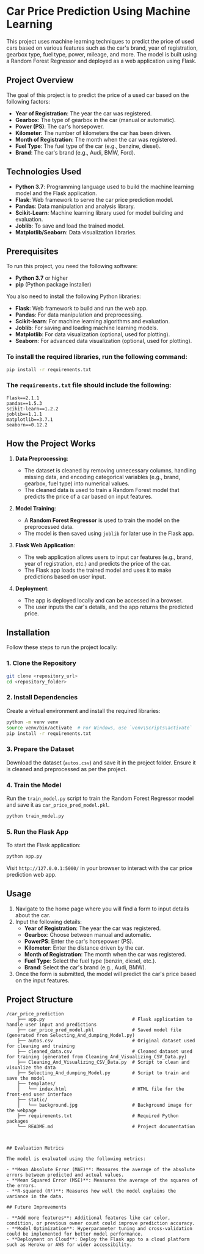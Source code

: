 # Car Price Prediction Using Machine Learning

This project uses machine learning techniques to predict the price of used cars based on various features such as the car's brand, year of registration, gearbox type, fuel type, power, mileage, and more. The model is built using a Random Forest Regressor and deployed as a web application using Flask.

## Project Overview

The goal of this project is to predict the price of a used car based on the following factors:
- **Year of Registration**: The year the car was registered.
- **Gearbox**: The type of gearbox in the car (manual or automatic).
- **Power (PS)**: The car's horsepower.
- **Kilometer**: The number of kilometers the car has been driven.
- **Month of Registration**: The month when the car was registered.
- **Fuel Type**: The fuel type of the car (e.g., benzine, diesel).
- **Brand**: The car's brand (e.g., Audi, BMW, Ford).

## Technologies Used

- **Python 3.7**: Programming language used to build the machine learning model and the Flask application.
- **Flask**: Web framework to serve the car price prediction model.
- **Pandas**: Data manipulation and analysis library.
- **Scikit-Learn**: Machine learning library used for model building and evaluation.
- **Joblib**: To save and load the trained model.
- **Matplotlib/Seaborn**: Data visualization libraries.

## Prerequisites

To run this project, you need the following software:

- **Python 3.7** or higher
- **pip** (Python package installer)

You also need to install the following Python libraries:

- **Flask**: Web framework to build and run the web app.
- **Pandas**: For data manipulation and preprocessing.
- **Scikit-learn**: For machine learning algorithms and evaluation.
- **Joblib**: For saving and loading machine learning models.
- **Matplotlib**: For data visualization (optional, used for plotting).
- **Seaborn**: For advanced data visualization (optional, used for plotting).

### To install the required libraries, run the following command:

```bash
pip install -r requirements.txt
```

### The `requirements.txt` file should include the following:

```
Flask==2.1.1
pandas==1.5.3
scikit-learn==1.2.2
joblib==1.1.1
matplotlib==3.7.1
seaborn==0.12.2
```

## How the Project Works

1. **Data Preprocessing**:
    - The dataset is cleaned by removing unnecessary columns, handling missing data, and encoding categorical variables (e.g., brand, gearbox, fuel type) into numerical values.
    - The cleaned data is used to train a Random Forest model that predicts the price of a car based on input features.

2. **Model Training**:
    - A **Random Forest Regressor** is used to train the model on the preprocessed data.
    - The model is then saved using `joblib` for later use in the Flask app.

3. **Flask Web Application**:
    - The web application allows users to input car features (e.g., brand, year of registration, etc.) and predicts the price of the car.
    - The Flask app loads the trained model and uses it to make predictions based on user input.

4. **Deployment**:
    - The app is deployed locally and can be accessed in a browser.
    - The user inputs the car's details, and the app returns the predicted price.

## Installation

Follow these steps to run the project locally:

### 1. Clone the Repository

```bash
git clone <repository_url>
cd <repository_folder>
```

### 2. Install Dependencies

Create a virtual environment and install the required libraries:

```bash
python -m venv venv
source venv/bin/activate  # For Windows, use `venv\Scripts\activate`
pip install -r requirements.txt
```

### 3. Prepare the Dataset

Download the dataset (`autos.csv`) and save it in the project folder. Ensure it is cleaned and preprocessed as per the project.

### 4. Train the Model

Run the `train_model.py` script to train the Random Forest Regressor model and save it as `car_price_pred_model.pkl`.

```bash
python train_model.py
```

### 5. Run the Flask App

To start the Flask application:

```bash
python app.py
```

Visit `http://127.0.0.1:5000/` in your browser to interact with the car price prediction web app.

## Usage

1. Navigate to the home page where you will find a form to input details about the car.
2. Input the following details:
    - **Year of Registration**: The year the car was registered.
    - **Gearbox**: Choose between manual and automatic.
    - **PowerPS**: Enter the car's horsepower (PS).
    - **Kilometer**: Enter the distance driven by the car.
    - **Month of Registration**: The month when the car was registered.
    - **Fuel Type**: Select the fuel type (benzin, diesel, etc.).
    - **Brand**: Select the car's brand (e.g., Audi, BMW).
3. Once the form is submitted, the model will predict the car's price based on the input features.

## Project Structure

```
/car_price_prediction
    ├── app.py                                # Flask application to handle user input and predictions
    ├── car_price_pred_model.pkl              # Saved model file (generated from Selecting_And_dumping_Model.py)
    ├── autos.csv                             # Original dataset used for cleaning and training
    ├── cleaned_data.csv                      # Cleaned dataset used for training (generated from Cleaning_And_Visualizing_CSV_Data.py)
    ├── Cleaning_And_Visualizing_CSV_Data.py  # Script to clean and visualize the data
    ├── Selecting_And_dumping_Model.py        # Script to train and save the model
    ├── templates/
    │   └── index.html                        # HTML file for the front-end user interface
    ├── static/
    │   └── background.jpg                    # Background image for the webpage
    ├── requirements.txt                      # Required Python packages
    └── README.md                             # Project documentation



## Evaluation Metrics

The model is evaluated using the following metrics:

- **Mean Absolute Error (MAE)**: Measures the average of the absolute errors between predicted and actual values.
- **Mean Squared Error (MSE)**: Measures the average of the squares of the errors.
- **R-squared (R²)**: Measures how well the model explains the variance in the data.

## Future Improvements

- **Add more features**: Additional features like car color, condition, or previous owner count could improve prediction accuracy.
- **Model Optimization**: Hyperparameter tuning and cross-validation could be implemented for better model performance.
- **Deployment on Cloud**: Deploy the Flask app to a cloud platform such as Heroku or AWS for wider accessibility.